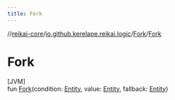 ```yaml
---
title: Fork
---
```

//[reikai-core](../../../index.html)/[io.github.kerelape.reikai.logic](../index.html)/[Fork](index.html)/[Fork](-fork.html)



# Fork



[JVM]\
fun [Fork](-fork.html)(condition: [Entity](../../io.github.kerelape.reikai.core/-entity/index.html), value: [Entity](../../io.github.kerelape.reikai.core/-entity/index.html), fallback: [Entity](../../io.github.kerelape.reikai.core/-entity/index.html))




